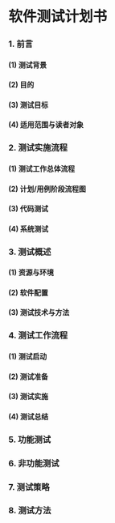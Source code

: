 # 软件测试计划书

### 1. 前言

#### (1) 测试背景

#### (2) 目的

#### (3) 测试目标

#### (4) 适用范围与读者对象

### 2. 测试实施流程

#### (1) 测试工作总体流程

#### (2) 计划/用例阶段流程图

#### (3) 代码测试

#### (4) 系统测试

### 3. 测试概述

#### (1) 资源与环境

#### (2) 软件配置

#### (3) 测试技术与方法

### 4. 测试工作流程

#### (1) 测试启动

#### (2) 测试准备

#### (3) 测试实施

#### (4) 测试总结

### 5. 功能测试

### 6. 非功能测试

### 7. 测试策略

### 8. 测试方法

#### 		

